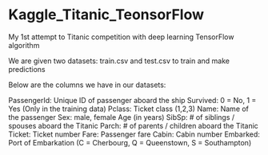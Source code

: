 # Kaggle_Titanic_TeonsorFlow
My 1st attempt to Titanic competition with deep learning TensorFlow algorithm

We are given two datasets: train.csv and test.csv to train and make predictions

Below are the columns we have in our datasets:

PassengerId: Unique ID of passenger aboard the ship
Survived: 0 = No, 1 = Yes (Only in the training data)
Pclass: Ticket class (1,2,3)
Name: Name of the passenger
Sex: male, female
Age (in years)
SibSp: # of siblings / spouses aboard the Titanic
Parch: # of parents / children aboard the Titanic
Ticket: Ticket number
Fare: Passenger fare
Cabin: Cabin number
Embarked: Port of Embarkation (C = Cherbourg, Q = Queenstown, S = Southampton)
